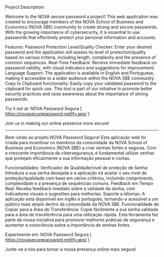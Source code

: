 Project Description: 

Welcome to the NOVA secure password a project! This web application was created to encourage members of the NOVA School of Business and Economics (NOVA SBE) community to create strong and secure passwords. With the growing importance of cybersecurity, it is essential to use passwords that effectively protect your personal information and accounts.

Features: Password Protection Level/Quality Checker: Enter your desired password and the application will assess its level of protection/quality based on various criteria, including length, complexity and the presence of common sequences. Real-Time Feedback: Receive immediate feedback on password validity, with visual indicators and suggestions for improvement. Language Support: The application is available in English and Portuguese, making it accessible to a wider audience within the NOVA SBE community. Copy to Clipboard functionality: Easily copy your validated password to the clipboard for quick use. This tool is part of our initiative to promote better security practices and raise awareness about the importance of strong passwords.

Try it out at: NOVA Password Segura [ https://novasecurepassword.netlify.app/ ]

Join us in making our online presence more secure!

---------------------------------------------------------------------------------------------------------------------------------------------------------------------------------------------------------------------------------------------------------------------------------------------------------------------------------------------------------------------------------

Bem-vindo ao projeto NOVA Password Segura! Esta aplicação web foi criada para incentivar os membros da comunidade da NOVA School of Business and Economics (NOVA SBE) a criar senhas fortes e seguras. Com a crescente importância da cibersegurança, é fundamental utilizar senhas que protejam eficazmente a sua informação pessoal e contas.

Funcionalidades:
Verificador de Qualidade/nivel de proteção de Senha: Introduza a sua senha desejada e a aplicação irá avaliar o seu nivel de proteção/qualidade com base em vários critérios, incluindo comprimento, complexidade e a presença de sequências comuns.
Feedback em Tempo Real: Receba feedback imediato sobre a validade da senha, com indicadores visuais e sugestões para melhorias.
Suporte a Idiomas: A aplicação está disponível em inglês e português, tornando-a acessível a um público mais amplo dentro da comunidade da NOVA SBE.
Funcionalidade de Copiar para a Área de Transferência: Copie facilmente a sua senha validada para a área de transferência para uma utilização rápida.
Esta ferramenta faz parte da nossa iniciativa para promover melhores práticas de segurança e aumentar a consciência sobre a importância de senhas fortes.

Experimente em: NOVA Password Segura [ https://novasecurepassword.netlify.app/ ]

Junte-se a nós para tornar a nossa presença online mais segura!
